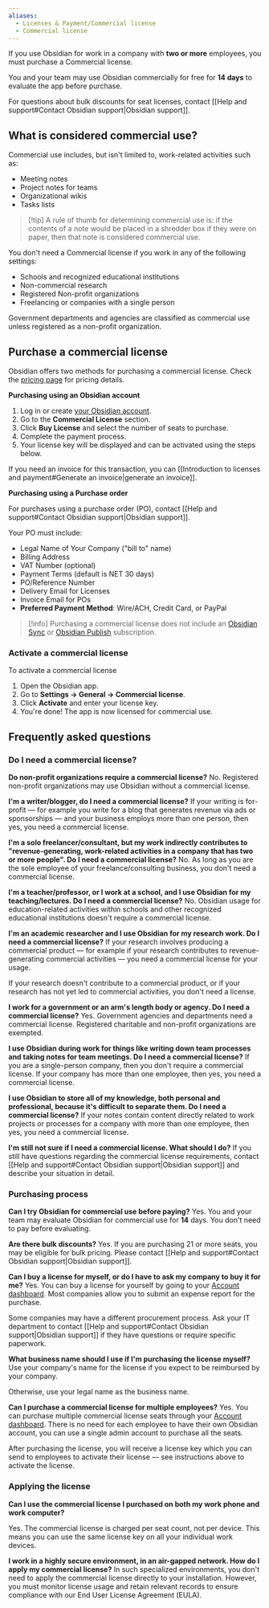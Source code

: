 ```yaml
---
aliases:
  - Licenses & Payment/Commercial license
  - Commercial license
---
```


If you use Obsidian for work in a company with **two or more** employees, you must purchase a Commercial license. 

You and your team may use Obsidian commercially for free for **14 days** to evaluate the app before purchase. 

For questions about bulk discounts for seat licenses, contact [[Help and support#Contact Obsidian support|Obsidian support]].

## What is considered commercial use?

Commercial use includes, but isn't limited to, work-related activities such as:

- Meeting notes
- Project notes for teams
- Organizational wikis
- Tasks lists

> [!tip] A rule of thumb for determining commercial use is: if the contents of a note would be placed in a shredder box if they were on paper, then that note is considered commercial use.

You don't need a Commercial license if you work in any of the following settings:

- Schools and recognized educational institutions
- Non-commercial research
- Registered Non-profit organizations
- Freelancing or companies with a single person

Government departments and agencies are classified as commercial use unless registered as a non-profit organization.

## Purchase a commercial license

Obsidian offers two methods for purchasing a commercial license. Check the [pricing page](https://obsidian.md/pricing) for pricing details.

**Purchasing using an Obsidian account**

1. Log in or create [your Obsidian account](https://obsidian.md/account).
2. Go to the **Commercial License** section.
3. Click **Buy License** and select the number of seats to purchase.
4. Complete the payment process.
5. Your license key will be displayed and can be activated using the steps below.

If you need an invoice for this transaction, you can [[Introduction to licenses and payment#Generate an invoice|generate an invoice]].

**Purchasing using a Purchase order**

For purchases using a purchase order (PO), contact [[Help and support#Contact Obsidian support|Obsidian support]].

Your PO must include:

- Legal Name of Your Company ("bill to" name)
- Billing Address
- VAT Number (optional)
- Payment Terms (default is NET 30 days)
- PO/Reference Number
- Delivery Email for Licenses
- Invoice Email for POs
- **Preferred Payment Method**: Wire/ACH, Credit Card, or PayPal

> [!info] Purchasing a commercial license does not include an [Obsidian Sync](https://obsidian.md/sync) or [Obsidian Publish](https://obsidian.md/publish) subscription.

### Activate a commercial license

To activate a commercial license

1. Open the Obsidian app.
2. Go to **Settings → General → Commercial license**.
3. Click **Activate** and enter your license key.
4. You're done! The app is now licensed for commercial use.

## Frequently asked questions

### Do I need a commercial license?

**Do non-profit organizations require a commercial license?**
No. Registered non-profit organizations may use Obsidian without a commercial license.

**I'm a writer/blogger, do I need a commercial license?**
If your writing is for-profit — for example you write for a blog that generates revenue via ads or sponsorships — and your business employs more than one person, then yes, you need a commercial license.

**I'm a solo freelancer/consultant, but my work indirectly contributes to "revenue-generating, work-related activities in a company that has two or more people". Do I need a commercial license?**
No. As long as you are the sole employee of your freelance/consulting business, you don't need a commercial license.

**I'm a teacher/professor, or I work at a school, and I use Obsidian for my teaching/lectures. Do I need a commercial license?**
No. Obsidian usage for education-related activities within schools and other recognized educational institutions doesn't require a commercial license.

**I'm an academic researcher and I use Obsidian for my research work. Do I need a commercial license?**
If your research involves producing a commercial product — for example if your research contributes to revenue-generating commercial activities — you need a commercial license for your usage. 

If your research doesn't contribute to a commercial product, or if your research has not yet led to commercial activities, you don't need a license.

**I work for a government or an arm's length body or agency. Do I need a commercial license?**
Yes. Government agencies and departments need a commercial license. Registered charitable and non-profit organizations are exempted.

**I use Obsidian during work for things like writing down team processes and taking notes for team meetings. Do I need a commercial license?**
If you are a single-person company, then you don't require a commercial license. If your company has more than one employee, then yes, you need a commercial license.

**I use Obsidian to store all of my knowledge, both personal and professional, because it's difficult to separate them. Do I need a commercial license?**
If your notes contain content directly related to work projects or processes for a company with more than one employee, then yes, you need a commercial license.

**I'm still not sure if I need a commercial license. What should I do?**
If you still have questions regarding the commercial license requirements, contact [[Help and support#Contact Obsidian support|Obsidian support]] and describe your situation in detail.

### Purchasing process

**Can I try Obsidian for commercial use before paying?**
Yes. You and your team may evaluate Obsidian for commercial use for **14** days. You don't need to pay before evaluating.

**Are there bulk discounts?**
Yes. If you are purchasing 21 or more seats, you may be eligible for bulk pricing. Please contact [[Help and support#Contact Obsidian support|Obsidian support]].

**Can I buy a license for myself, or do I have to ask my company to buy it for me?**
Yes. You can buy a license for yourself by going to your [Account dashboard](https://obsidian.md/account). Most companies allow you to submit an expense report for the purchase.

Some companies may have a different procurement process. Ask your IT department to contact [[Help and support#Contact Obsidian support|Obsidian support]] if they have questions or require specific paperwork.

**What business name should I use if I'm purchasing the license myself?**
Use your company's name for the license if you expect to be reimbursed by your company. 

Otherwise, use your legal name as the business name.

**Can I purchase a commercial license for multiple employees?**
Yes. You can purchase multiple commercial license seats through your [Account dashboard](https://obsidian.md/account). There is no need for each employee to have their own Obsidian account, you can use a single admin account to purchase all the seats.

After purchasing the license, you will receive a license key which you can send to employees to activate their license — see instructions above to activate the license.

### Applying the license

**Can I use the commercial license I purchased on both my work phone and work computer?**

Yes. The commercial license is charged per seat count, not per device. This means you can use the same license key on all your individual work devices.


**I work in a highly secure environment, in an air-gapped network. How do I apply my commercial license?**
In such specialized environments, you don't need to apply the commercial license directly to your installation. However, you must monitor license usage and retain relevant records to ensure compliance with our End User License Agreement (EULA).

